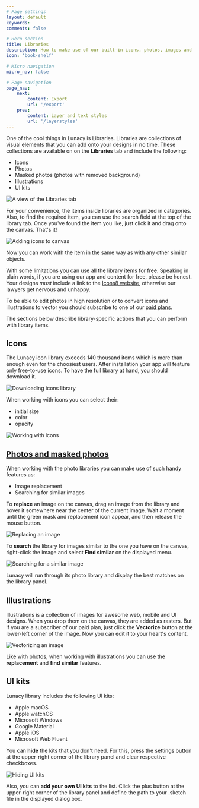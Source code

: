 ```yaml
---
# Page settings
layout: default
keywords:
comments: false

# Hero section
title: Libraries
description: How to make use of our built-in icons, photos, images and UI kits
icon: 'book-shelf'

# Micro navigation
micro_nav: false

# Page navigation
page_nav:
    next:
        content: Export
        url: '/export'
    prev:
        content: Layer and text styles
        url: '/layerstyles'
---
```


One of the cool things in Lunacy is Libraries. Libraries are collections of visual elements that you can add onto your designs in no time. These collections are available on on the **Libraries** tab and include the following:

* Icons
* Photos
* Masked photos (photos with removed background)
* Illustrations
* UI kits

![A view of the Libraries tab](public/libraries.png)

For your convenience, the items inside libraries are organized in categories. Also, to find the required item, you can use the search field at the top of the library tab. Once you've found the item you like, just click it and drag onto the canvas. That's it!

![Adding icons to canvas](public/addicon1.gif)

Now you can work with the item in the same way as with any other similar objects.

With some limitations you can use all the library items for free. Speaking in plain words, if you are using our app and content for free, please be honest. Your designs *must* include a link to the [Icons8 website](https://icons8.com), otherwise our lawyers get nervous and unhappy.

To be able to edit photos in high resolution or to convert icons and illustrations to vector you should subscribe to one of our [paid plans](https://icons8.com/pricing).

The sections below describe library-specific actions that you can perform with library items.

## Icons

The Lunacy icon library exceeds 140 thousand items which is more than enough even for the choosiest users. After installation your app will feature only free-to-use icons. To have the full library at hand, you should download it.

![Downloading icons library](public/dnldicn.png)

When working with icons you can select their:

* initial size
* color
* opacity

![Working with icons](public/iconssizecolor2.gif)

## [Photos and masked photos](#photos-and-masked-photos)

When working with the photo libraries you can make use of such handy features as:

* Image replacement
* Searching for similar images

To **replace** an image on the canvas, drag an image from the library and hover it somewhere near the center of the current image. Wait a moment until the green mask and replacement icon appear, and then release the mouse button.

![Replacing an image](public/replaceimage.gif)

To **search** the library for images similar to the one you have on the canvas, right-click the image and select **Find similar** on the displayed menu.

![Searching for a similar image](public/findsimilar.png)

Lunacy will run through its photo library and display the best matches on the library panel.

## Illustrations

Illustrations is a collection of images for awesome web, mobile and UI designs. When you drop them on the canvas, they are added as rasters. But if you are a subscriber of our paid plan, just click the **Vectorize** button at the lower-left corner of the image. Now you can edit it to your heart's content.  

![Vectorizing an image](public/vectorize.png)

Like with [photos](#photos-and-masked-photos), when working with illustrations you can use the **replacement** and **find similar** features.

## UI kits

Lunacy library includes the following UI kits:

* Apple macOS
* Apple watchOS
* Microsoft Windows
* Google Material
* Apple iOS
* Microsoft Web Fluent

You can **hide** the kits that you don't need. For this, press the settings button at the upper-right corner of the library panel and clear respective checkboxes.

![Hiding UI kits](public/uikits.png)

Also, you can **add your own UI kits** to the list. Click the plus button at the upper-right corner of the library panel and define the path to your .sketch file in the displayed dialog box.
